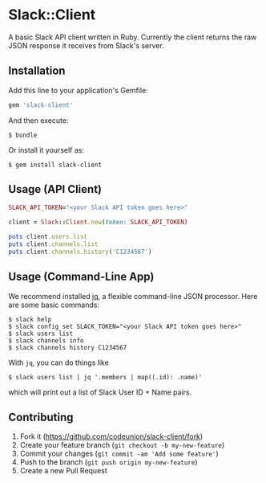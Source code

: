 # Slack::Client

A basic Slack API client written in Ruby.  Currently the client returns the raw
JSON response it receives from Slack's server.

## Installation

Add this line to your application's Gemfile:

```ruby
gem 'slack-client'
```

And then execute:

```text
$ bundle
```

Or install it yourself as:

```text
$ gem install slack-client
```

## Usage (API Client)

```ruby
SLACK_API_TOKEN="<your Slack API token goes here>"

client = Slack::Client.new(token: SLACK_API_TOKEN)

puts client.users.list
puts client.channels.list
puts client.channels.history('C1234567')
```

## Usage (Command-Line App)

We recommend installed [jq](http://stedolan.github.io/jq/), a flexible
command-line JSON processor.  Here are some basic commands:

```text
$ slack help
$ slack config set SLACK_TOKEN="<your Slack API token goes here>"
$ slack users list
$ slack channels info
$ slack channels history C1234567
```

With `jq`, you can do things like

```text
$ slack users list | jq '.members | map((.id): .name)'
```

which will print out a list of Slack User ID + Name pairs.

## Contributing

1. Fork it (<https://github.com/codeunion/slack-client/fork>)
2. Create your feature branch (`git checkout -b my-new-feature`)
3. Commit your changes (`git commit -am 'Add some feature'`)
4. Push to the branch (`git push origin my-new-feature`)
5. Create a new Pull Request
